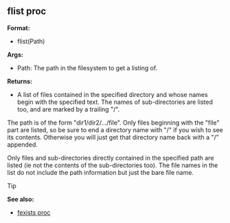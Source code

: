 ## flist proc

**Format:**
+   flist(Path)
<!-- -->
**Args:**
+   Path: The path in the filesystem to get a listing of.
<!-- -->
**Returns:**
+   A list of files contained in the specified directory and whose names
    begin with the specified text. The names of sub-directories are
    listed too, and are marked by a trailing "/".


The path is of the form "dir1/dir2/.../file". Only files
beginning with the "file" part are listed, so be sure to end a
directory name with "/" if you wish to see its contents. Otherwise you
will just get that directory name back with a "/" appended.


Only files and sub-directories directly contained in the
specified path are listed (ie not the contents of the sub-directories
too). The file names in the list do not include the path information but
just the bare file name.

> [!TIP] 
> **See also:**
> +   [fexists proc](/ref/proc/fexists.md) <!-- -->